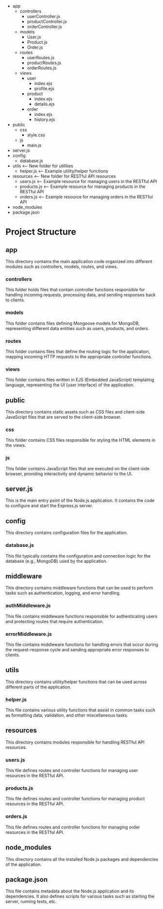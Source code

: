 - app
  - controllers
    - userController.js
    - productController.js
    - orderController.js
  - models
    - User.js
    - Product.js
    - Order.js
  - routes
    - userRoutes.js
    - productRoutes.js
    - orderRoutes.js
  - views
    - user
      - index.ejs
      - profile.ejs
    - product
      - index.ejs
      - details.ejs
    - order
      - index.ejs
      - history.ejs
- public
  - css
    - style.css
  - js
    - main.js
- server.js
- config
  - database.js
- utils            <-- New folder for utilities
  - helper.js       <-- Example utility/helper functions
- resources        <-- New folder for RESTful API resources
  - users.js        <-- Example resource for managing users in the RESTful API
  - products.js     <-- Example resource for managing products in the RESTful API
  - orders.js       <-- Example resource for managing orders in the RESTful API
- node_modules
- package.json

# Project Structure

## app
This directory contains the main application code organized into different modules such as controllers, models, routes, and views.

### controllers
This folder holds files that contain controller functions responsible for handling incoming requests, processing data, and sending responses back to clients.

### models
This folder contains files defining Mongoose models for MongoDB, representing different data entities such as users, products, and orders.

### routes
This folder contains files that define the routing logic for the application, mapping incoming HTTP requests to the appropriate controller functions.

### views
This folder contains files written in EJS (Embedded JavaScript) templating language, representing the UI (user interface) of the application.

## public
This directory contains static assets such as CSS files and client-side JavaScript files that are served to the client-side browser.

### css
This folder contains CSS files responsible for styling the HTML elements in the views.

### js
This folder contains JavaScript files that are executed on the client-side browser, providing interactivity and dynamic behavior to the UI.

## server.js
This is the main entry point of the Node.js application. It contains the code to configure and start the Express.js server.

## config
This directory contains configuration files for the application.

### database.js
This file typically contains the configuration and connection logic for the database (e.g., MongoDB) used by the application.

## middleware
This directory contains middleware functions that can be used to perform tasks such as authentication, logging, and error handling.

### authMiddleware.js
This file contains middleware functions responsible for authenticating users and protecting routes that require authentication.

### errorMiddleware.js
This file contains middleware functions for handling errors that occur during the request-response cycle and sending appropriate error responses to clients.

## utils
This directory contains utility/helper functions that can be used across different parts of the application.

### helper.js
This file contains various utility functions that assist in common tasks such as formatting data, validation, and other miscellaneous tasks.

## resources
This directory contains modules responsible for handling RESTful API resources.

### users.js
This file defines routes and controller functions for managing user resources in the RESTful API.

### products.js
This file defines routes and controller functions for managing product resources in the RESTful API.

### orders.js
This file defines routes and controller functions for managing order resources in the RESTful API.

## node_modules
This directory contains all the installed Node.js packages and dependencies of the application.

## package.json
This file contains metadata about the Node.js application and its dependencies. It also defines scripts for various tasks such as starting the server, running tests, etc.
